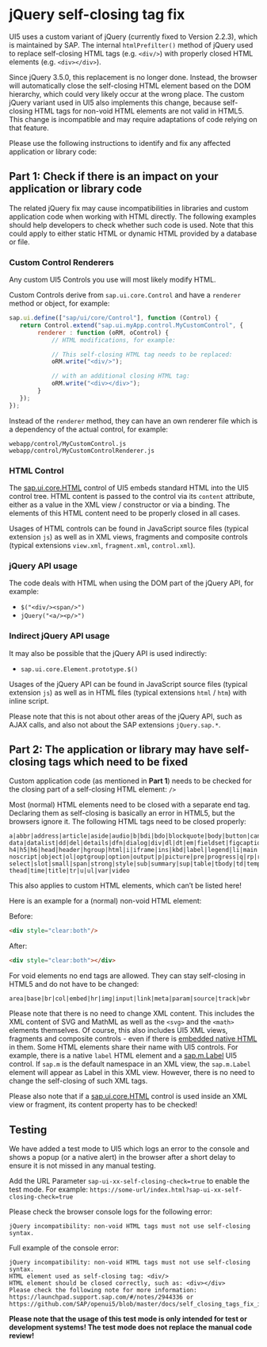 # jQuery self-closing tag fix
UI5 uses a custom variant of jQuery (currently fixed to Version 2.2.3), which is maintained by SAP.
The internal `htmlPrefilter()` method of jQuery used to replace self-closing HTML tags (e.g. `<div/>`) with properly closed HTML elements (e.g. `<div></div>`).

Since jQuery 3.5.0, this replacement is no longer done. Instead, the browser will automatically close the self-closing HTML element based on the
DOM hierarchy, which could very likely occur at the wrong place. The custom jQuery variant used in UI5 also implements this change,
because self-closing HTML tags for non-void HTML elements are not valid in HTML5. This change is incompatible and may require adaptations
of code relying on that feature.

Please use the following instructions to identify and fix any affected application or library code:

## Part 1: Check if there is an impact on your application or library code
The related jQuery fix may cause incompatibilities in libraries and custom application code when working with HTML directly.
The following examples should help developers to check whether such code is used. Note that this could apply to either static HTML
or dynamic HTML provided by a database or file.

### Custom Control Renderers
Any custom UI5 Controls you use will most likely modify HTML.

Custom Controls derive from `sap.ui.core.Control` and have a `renderer` method or object, for example:

```javascript
sap.ui.define(["sap/ui/core/Control"], function (Control) {
   return Control.extend("sap.ui.myApp.control.MyCustomControl", {
        renderer : function (oRM, oControl) {
            // HTML modifications, for example:

            // This self-closing HTML tag needs to be replaced:
            oRM.write("<div/>");

            // with an additional closing HTML tag:
            oRM.write("<div></div>");
        }
   });
});
```

Instead of the `renderer` method, they can have an own renderer file which is a dependency of the actual control, for example:
```
webapp/control/MyCustomControl.js
webapp/control/MyCustomControlRenderer.js
```

### HTML Control
The [sap.ui.core.HTML](https://sdk.openui5.org/api/sap.ui.core.HTML) control of UI5 embeds standard HTML into the UI5 control tree. HTML content is passed to the control via its `content` attribute, either as a value in the XML view / constructor or via a binding. The elements of this HTML content need to be properly closed in all cases.

Usages of HTML controls can be found in JavaScript source files (typical extension `js`) as well as in XML views, fragments and composite controls (typical extensions `view.xml`, `fragment.xml`, `control.xml`).

### jQuery API usage
The code deals with HTML when using the DOM part of the jQuery API, for example:
- `$("<div/><span/>")`
- `jQuery("<a/><p/>")`

### Indirect jQuery API usage
It may also be possible that the jQuery API is used indirectly:
- `sap.ui.core.Element.prototype.$()`

Usages of the jQuery API can be found in JavaScript source files (typical extension `js`) as well as in HTML files (typical extensions `html` / `htm`) with inline script.

Please note that this is not about other areas of the jQuery API, such as AJAX calls, and also not about the SAP extensions `jQuery.sap.*`.

## Part 2: The application or library may have self-closing tags which need to be fixed
Custom application code (as mentioned in **Part 1**) needs to be checked for the closing part of a self-closing HTML element: `/>`

Most (normal) HTML elements need to be closed with a separate end tag. Declaring them as self-closing is basically an error in HTML5,
but the browsers ignore it. The following HTML tags need to be closed properly:

```
a|abbr|address|article|aside|audio|b|bdi|bdo|blockquote|body|button|canvas|caption|cite|code|colgroup|
data|datalist|dd|del|details|dfn|dialog|div|dl|dt|em|fieldset|figcaption|figure|footer|form|h1|h2|h3|
h4|h5|h6|head|header|hgroup|html|i|iframe|ins|kbd|label|legend|li|main|map|mark|menu|meter|nav|
noscript|object|ol|optgroup|option|output|p|picture|pre|progress|q|rp|rt|ruby|s|samp|script|section|
select|slot|small|span|strong|style|sub|summary|sup|table|tbody|td|template|textarea|tfoot|th|
thead|time|title|tr|u|ul|var|video
```

This also applies to custom HTML elements, which can’t be listed here!

Here is an example for a (normal) non-void HTML element:

Before:
```html
<div style="clear:both"/>
```

After:
```html
<div style="clear:both"></div>
```

For void elements no end tags are allowed. They can stay self-closing in HTML5 and do not have to be changed:
```
area|base|br|col|embed|hr|img|input|link|meta|param|source|track|wbr
```

Please note that there is no need to change XML content. This includes the XML content of SVG and MathML as well as the `<svg>` and the `<math>` elements themselves.
Of course, this also includes UI5 XML views, fragments and composite controls - even if there is [embedded native HTML](https://sdk.openui5.org/topic/be54950cae1041f59d4aa97a6bade2d8)
in them. Some HTML elements share their name with UI5 controls. For example, there is a native `label` HTML element and a [sap.m.Label](https://sdk.openui5.org/api/sap.m.Label) UI5 control.
If `sap.m` is the default namespace in an XML view, the `sap.m.Label` element will appear as Label in this XML view. However, there is no need to change the self-closing of such XML tags.

Please also note that if a [sap.ui.core.HTML](https://sdk.openui5.org/api/sap.ui.core.HTML) control is used inside an XML view or fragment, its content property has to be checked!

## Testing
We have added a test mode to UI5 which logs an error to the console and shows a popup (or a native alert) in the browser after a short delay to ensure it is not missed in any manual testing.

Add the URL Parameter `sap-ui-xx-self-closing-check=true` to enable the test mode. For example: `https://some-url/index.html?sap-ui-xx-self-closing-check=true`

Please check the browser console logs for the following error:
```
jQuery incompatibility: non-void HTML tags must not use self-closing syntax.
```

Full example of the console error:
```
jQuery incompatibility: non-void HTML tags must not use self-closing syntax.
HTML element used as self-closing tag: <div/>
HTML element should be closed correctly, such as: <div></div>
Please check the following note for more information:
https://launchpad.support.sap.com/#/notes/2944336 or
https://github.com/SAP/openui5/blob/master/docs/self_closing_tags_fix_instructions.md
```

**Please note that the usage of this test mode is only intended for test or development systems! The test mode does not replace the manual code review!**